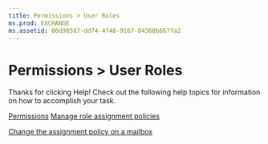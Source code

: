 ```yaml
---
title: Permissions > User Roles
ms.prod: EXCHANGE
ms.assetid: 00d90587-dd74-4f48-9167-84368b667fa2
---
```



# Permissions > User Roles

Thanks for clicking Help! Check out the following help topics for information on how to accomplish your task.
  
    
    

 [Permissions](permissions.md)
 [Manage role assignment policies](manage-role-assignment-policies.md)
  
    
    

 [Change the assignment policy on a mailbox](change-the-assignment-policy-on-a-mailbox.md)

